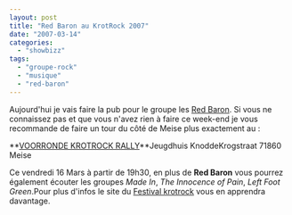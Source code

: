 ```yaml
---
layout: post
title: "Red Baron au KrotRock 2007"
date: "2007-03-14"
categories: 
  - "showbizz"
tags: 
  - "groupe-rock"
  - "musique"
  - "red-baron"
---
```


Aujourd'hui je vais faire la pub pour le groupe les [Red Baron](http://www.redbaron.be). Si vous ne connaissez pas et que vous n'avez rien à faire ce week-end je vous recommande de faire un tour du côté de Meise plus exactement au :

**[VOORRONDE KROTROCK RALLY](http://www.krotrock.be/)**Jeugdhuis KnoddeKrogstraat 71860 Meise

Ce vendredi 16 Mars à partir de 19h30, en plus de **Red Baron** vous pourrez également écouter les groupes _Made In_, _The Innocence of Pain_, _Left Foot Green_.Pour plus d'infos le site du [Festival krotrock](http://freenet-homepage.de/krotrock/rally.htm) vous en apprendra davantage.
